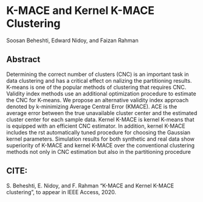 # K-MACE and Kernel K-MACE Clustering
Soosan Beheshti, Edward Nidoy, and Faizan Rahman
## Abstract
Determining the correct number of clusters (CNC)
is an important task in data clustering and has a critical effect on
nalizing the partitioning results. K-means is one of the popular
methods of clustering that requires CNC. Validity index methods
use an additional optimization procedure to estimate the CNC
for K-means. We propose an alternative validity index approach
denoted by k-minimizing Average Central Error (KMACE). ACE
is the average error between the true unavailable cluster center
and the estimated cluster center for each sample data. Kernel
K-MACE is kernel K-means that is equipped with an efficient
CNC estimator. In addition, kernel K-MACE includes the rst
automatically tuned procedure for choosing the Gaussian kernel
parameters. Simulation results for both synthetic and real data
show superiority of K-MACE and kernel K-MACE over the
conventional clustering methods not only in CNC estimation but
also in the partitioning procedure


## CITE:
S. Beheshti, E. Nidoy, and F. Rahman “K-MACE and Kernel K-MACE clustering”, to appear in IEEE Access, 2020.  
